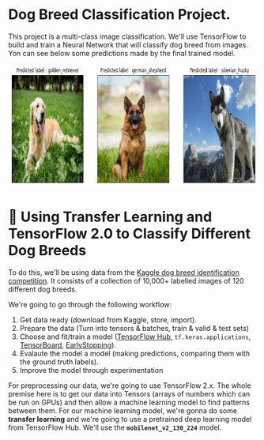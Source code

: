 # Dog Breed Classification Project. 
This project is a multi-class image classification.  We'll use TensorFlow to build and train a Neural Network that will classify dog breed from images.
Yon can see below some predictions made by the final trained model.

<img src="https://github.com/AmineAgrane/dog_breed_classification/blob/master/docs/predicted_labels.png" width="900" height="250">


# 🐶 Using Transfer Learning and TensorFlow 2.0 to Classify Different Dog Breeds

To do this, we'll be using data from the [Kaggle dog breed identification competition](https://www.kaggle.com/c/dog-breed-identification/overview). It consists of a collection of 10,000+ labelled images of 120 different dog breeds.

We're going to go through the following workflow:

1. Get data ready (download from Kaggle, store, import).
2. Prepare the data (Turn into tensors & batches, train & valid & test sets)
3. Choose and fit/train a model ([TensorFlow Hub](https://www.tensorflow.org/hub), `tf.keras.applications`, [TensorBoard](https://www.tensorflow.org/tensorboard), [EarlyStopping](https://www.tensorflow.org/api_docs/python/tf/keras/callbacks/EarlyStopping)).
4. Evalaute the model a model (making predictions, comparing them with the ground truth labels).
5. Improve the model through experimentation 


For preprocessing our data, we're going to use TensorFlow 2.x. The whole premise here is to get our data into Tensors (arrays of numbers which can be run on GPUs) and then allow a machine learning model to find patterns between them. For our machine learning model, we're gonna do some **transfer learning** and we're going to use a pretrained deep learning model from TensorFlow Hub. We'll use the **`mobilenet_v2_130_224`** model.

